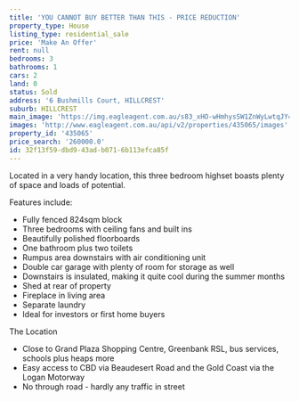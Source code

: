 ```yaml
---
title: 'YOU CANNOT BUY BETTER THAN THIS - PRICE REDUCTION'
property_type: House
listing_type: residential_sale
price: 'Make An Offer'
rent: null
bedrooms: 3
bathrooms: 1
cars: 2
land: 0
status: Sold
address: '6 Bushmills Court, HILLCREST'
suburb: HILLCREST
main_image: 'https://img.eagleagent.com.au/s83_xHO-wHmhysSW1ZnWyLwtqJY=/1280x854/smart/https://s3-us-west-2.amazonaws.com/eagleagent-orig/images/6820145/107496955-image-M.jpg'
images: 'http://www.eagleagent.com.au/api/v2/properties/435065/images'
property_id: '435065'
price_search: '260000.0'
id: 32f13f59-dbd9-43ad-b071-6b113efca85f
---
```

Located in a very handy location, this three bedroom highset boasts plenty of space and loads of potential.

Features include:
* Fully fenced 824sqm block
* Three bedrooms with ceiling fans and built ins
* Beautifully polished floorboards
* One bathroom plus two toilets
* Rumpus area downstairs with air conditioning unit
* Double car garage with plenty of room for storage as well
* Downstairs is insulated, making it quite cool during the summer months
* Shed at rear of property
* Fireplace in living area
* Separate laundry
* Ideal for investors or first home buyers

The Location
* Close to Grand Plaza Shopping Centre, Greenbank RSL, bus services, schools plus heaps more
* Easy access to CBD via Beaudesert Road and the Gold Coast via the Logan Motorway
* No through road - hardly any traffic in street